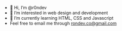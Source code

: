 - 👋 Hi, I’m @r0ndev
- 👀 I’m interested in web design and development
- 🌱 I’m currently learning HTML, CSS and Javascript
- Feel free to email me through rondev.co@gmail.com
